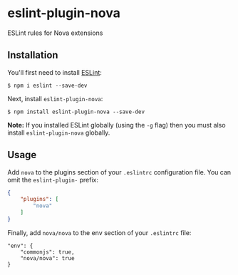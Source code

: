 # eslint-plugin-nova

ESLint rules for Nova extensions

## Installation

You'll first need to install [ESLint](http://eslint.org):

```
$ npm i eslint --save-dev
```

Next, install `eslint-plugin-nova`:

```
$ npm install eslint-plugin-nova --save-dev
```

**Note:** If you installed ESLint globally (using the `-g` flag) then you must also install `eslint-plugin-nova` globally.

## Usage

Add `nova` to the plugins section of your `.eslintrc` configuration file. You can omit the `eslint-plugin-` prefix:

```json
{
    "plugins": [
        "nova"
    ]
}
```

Finally, add `nova/nova` to the env section of your `.eslintrc` file:

```
"env": {
    "commonjs": true,
    "nova/nova": true
}
```
